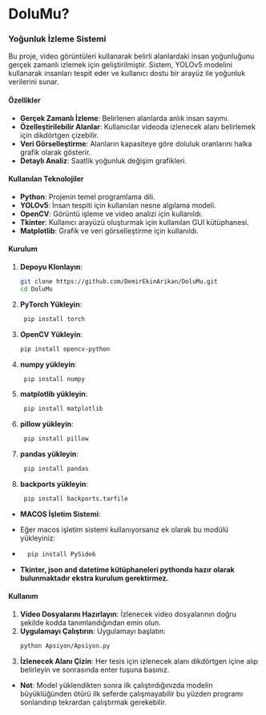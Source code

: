 # DoluMu?
### Yoğunluk İzleme Sistemi

Bu proje, video görüntüleri kullanarak belirli alanlardaki insan yoğunluğunu gerçek zamanlı izlemek için geliştirilmiştir. Sistem, YOLOv5 modelini kullanarak insanları tespit eder ve kullanıcı dostu bir arayüz ile yoğunluk verilerini sunar.

#### Özellikler

* **Gerçek Zamanlı İzleme**: Belirlenen alanlarda anlık insan sayımı.
* **Özelleştirilebilir Alanlar**: Kullanıcılar videoda izlenecek alanı belirlemek için dikdörtgen çizebilir.
* **Veri Görselleştirme**: Alanların kapasiteye göre doluluk oranlarını halka grafik olarak gösterir.
* **Detaylı Analiz**: Saatlik yoğunluk değişim grafikleri.

#### Kullanılan Teknolojiler

* **Python**: Projenin temel programlama dili.
* **YOLOv5**: İnsan tespiti için kullanılan nesne algılama modeli.
* **OpenCV**: Görüntü işleme ve video analizi için kullanıldı.
* **Tkinter**: Kullanıcı arayüzü oluşturmak için kullanılan GUI kütüphanesi.
* **Matplotlib**: Grafik ve veri görselleştirme için kullanıldı.

#### Kurulum

1. **Depoyu Klonlayın**:
    ```bash
    git clone https://github.com/DemirEkinArikan/DoluMu.git
    cd DoluMu
    ```
2. **PyTorch Yükleyin**:
   ```bash
    pip install torch
    ``` 
3. **OpenCV Yükleyin**:
    ```bash
    pip install opencv-python
    ```
4. **numpy yükleyin**:
   ```bash
    pip install numpy
    ```
5. **matplotlib yükleyin**:
   ```bash
    pip install matplotlib
    ```
6. **pillow yükleyin**:
   ```bash
    pip install pillow
    ```
7. **pandas yükleyin**:
   ```bash
    pip install pandas
    ```
8. **backports yükleyin**:
   ```bash
    pip install backports.tarfile
    ```
* **MACOS İşletim Sistemi**:
* Eğer macos işletim sistemi kullanıyorsanız ek olarak bu modülü yükleyiniz:
* ```bash
    pip install PySide6
    ```
  


* **Tkinter, json and datetime kütüphaneleri pythonda hazır olarak bulunmaktadır ekstra kurulum gerektirmez.**

#### Kullanım

1. **Video Dosyalarını Hazırlayın**: İzlenecek video dosyalarının doğru şekilde kodda tanımlandığından emin olun.
2. **Uygulamayı Çalıştırın**: Uygulamayı başlatın:
    ```bash
    python Apsiyon/Apsiyon.py
    ```
3. **İzlenecek Alanı Çizin**: Her tesis için izlenecek alanı dikdörtgen içine alıp belirleyin ve sonrasında enter tuşuna basınız.

* **Not**: Model yüklendikten sonra ilk çalıştırdığınızda modelin büyüklüğünden ötürü ilk seferde çalışmayabilir bu yüzden programı sonlandırıp tekrardan çalıştırmak gerekebilir.
